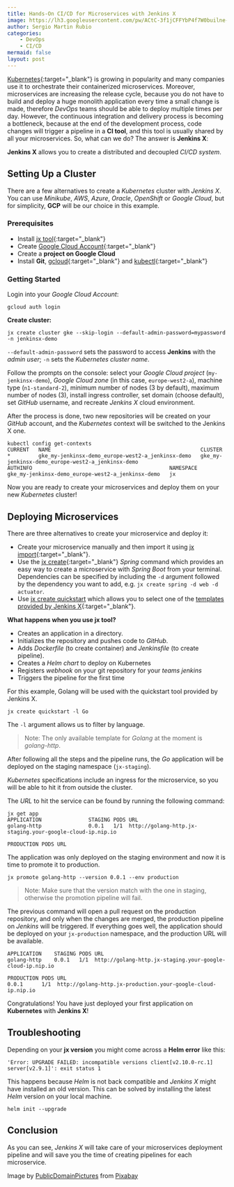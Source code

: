 ```yaml
---
title: Hands-On CI/CD for Microservices with Jenkins X
image: https://lh3.googleusercontent.com/pw/ACtC-3f1jCFFYbP4f7W0builne-cnT5hTqUal6vOWCouSr-MegxwXr1tItp7JuWQfKDugyyZEetNaFWU8SLUrAdjfjeG9O06u5LJEzutaIgQ5Y8rrNyRrs4N2kHpby7EpadKddanOFyaa7BmyE980MUxu4V2=w640-h428-no?authuser=1
author: Sergio Martin Rubio
categories:
    - DevOps
    - CI/CD
mermaid: false
layout: post
---
```


[Kubernetes](https://kubernetes.io){:target="_blank"} is growing in popularity and many companies use it to orchestrate their containerized microservices. Moreover, microservices are increasing the release cycle, because you do not have to build and deploy a huge monolith application every time a small change is made, therefore _DevOps_ teams should be able to deploy multiple times per day. However, the continuous integration and delivery process is becoming a bottleneck, because at the end of the development process, code changes will trigger a pipeline in a **CI tool**, and this tool is usually shared by all your microservices. So, what can we do? The answer is **Jenkins X**:

**Jenkins X** allows you to create a distributed and decoupled _CI/CD system_.

## Setting Up a Cluster

There are a few alternatives to create a _Kubernetes_ cluster with _Jenkins X_. You can use _Minikube_, _AWS_, _Azure_, _Oracle_, _OpenShift_ or _Google Cloud_, but for simplicity, **GCP** will be our choice in this example.

### Prerequisites

- Install [jx tool](https://jenkins-x.io/es/docs/getting-started/setup/install/){:target="_blank"}
- Create [Google Cloud Account](https://console.cloud.google.com/freetrial?pli=1){:target="_blank"}
- Create a **project on Google Cloud**
- Install **Git**, [gcloud](https://cloud.google.com/sdk/docs/downloads-apt-get){:target="_blank"} and [kubectl](https://kubernetes.io/docs/tasks/tools/install-kubectl/){:target="_blank"}

### Getting Started

Login into your _Google Cloud Account_:

```shell
gcloud auth login
```

**Create cluster:**

```shell
jx create cluster gke --skip-login --default-admin-password=mypassword -n jenkinsx-demo
```

`--default-admin-password` sets the password to access **Jenkins** with the _admin user_; `-n` sets the _Kubernetes cluster name_.

Follow the prompts on the console: select your _Google Cloud project_ (`my-jenkinsx-demo`), _Google Cloud zone_ (in this case, `europe-west2-a`), machine type (`n1-standard-2`),  minimum number of nodes (3 by default), maximum number of nodes (3), install ingress controller, set domain (choose default), set _GitHub_ username, and recreate _Jenkins X_ cloud environment.

After the process is done, two new repositories will be created on your _GitHub_ account, and the _Kubernetes_ context will be switched to the Jenkins X one.

```shell
kubectl config get-contexts
CURRENT   NAME                                                CLUSTER                                             
*         gke_my-jenkinsx-demo_europe-west2-a_jenkinsx-demo   gke_my-jenkinsx-demo_europe-west2-a_jenkinsx-demo  
AUTHINFO                                            NAMESPACE
gke_my-jenkinsx-demo_europe-west2-a_jenkinsx-demo   jx

```

Now you are ready to create your microservices and deploy them on your new _Kubernetes_ cluster!

## Deploying Microservices

There are three alternatives to create your microservice and deploy it:

- Create your microservice manually and then import it using [jx import](https://jenkins-x.io/commands/jx_import/){:target="_blank"}.
- Use the [jx create](https://jenkins-x.io/commands/jx_create_spring/){:target="_blank"} _Spring_ command which provides an easy way to create a microservice with _Spring Boot_ from your terminal. Dependencies can be specified by including the `-d` argument followed by the dependency you want to add, e.g.  `jx create spring -d web -d actuator`.
- Use [jx create quickstart](https://jenkins-x.io/commands/jx_create_quickstart/) which allows you to select one of the [templates provided by Jenkins X](https://github.com/jenkins-x-quickstarts){:target="_blank"}.

**What happens when you use jx tool?**

- Creates an application in a directory.
- Initializes the repository and pushes code to _GitHub_.
- Adds _Dockerfile_ (to create container) and _Jenkinsfile_ (to create pipeline).
- Creates a _Helm chart_ to deploy on Kubernetes
- Registers _webhook_ on your git repository for your _teams jenkins_
- Triggers the pipeline for the first time

For this example, Golang will be used with the quickstart tool provided by Jenkins X. 

```shell
jx create quickstart -l Go
```

The `-l` argument allows us to filter by language.

>Note: The only available template for _Golang_ at the moment is _golang-http_.

After following all the steps and the pipeline runs, the _Go_ application will be deployed on the staging namespace (`jx-staging`).

_Kubernetes_ specifications include an ingress for the microservice, so you will be able to hit it from outside the cluster.

The _URL_ to hit the service can be found by running the following command:

```shell
jx get app
APPLICATION               STAGING PODS URL                                                               
golang-http               0.0.1   1/1  http://golang-http.jx-staging.your-google-cloud-ip.nip.io

PRODUCTION PODS URL
```

The application was only deployed on the staging environment and now it is time to promote it to production.

```shell
jx promote golang-http --version 0.0.1 --env production
```

>Note: Make sure that the version match with the one in staging, otherwise the promotion pipeline will fail.

The previous command will open a pull request on the production repository, and only when the changes are merged, the production pipeline on _Jenkins_ will be triggered. If everything goes well, the application should be deployed on your `jx-production` namespace, and the production URL will be available.

```shell
APPLICATION    STAGING PODS URL           
golang-http    0.0.1   1/1  http://golang-http.jx-staging.your-google-cloud-ip.nip.io               

PRODUCTION PODS URL
0.0.1      1/1  http://golang-http.jx-production.your-google-cloud-ip.nip.io
```

Congratulations! You have just deployed your first application on **Kubernetes** with **Jenkins X**!

## Troubleshooting

Depending on your **jx version** you might come across a **Helm error** like this:

```shell
'Error: UPGRADE FAILED: incompatible versions client[v2.10.0-rc.1] server[v2.9.1]': exit status 1
```

This happens because _Helm_ is not back compatible and _Jenkins X_ might have installed an old version. This can be solved by installing the latest _Helm_ version on your local machine. 

```shell
helm init --upgrade
```

## Conclusion

As you can see, _Jenkins X_ will take care of your microservices deployment pipeline and will save you the time of creating pipelines for each microservice.

Image by <a href="https://pixabay.com/users/publicdomainpictures-14/?utm_source=link-attribution&amp;utm_medium=referral&amp;utm_campaign=image&amp;utm_content=17666">PublicDomainPictures</a> from <a href="https://pixabay.com/?utm_source=link-attribution&amp;utm_medium=referral&amp;utm_campaign=image&amp;utm_content=17666">Pixabay</a>
